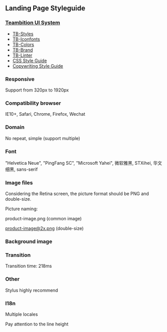 ## Landing Page Styleguide

### [Teambition UI System](https://github.com/teambition/TB-UI)

- [TB-Styles](http://teambition.github.io/TB-Styles/)
- [TB-Iconfonts](http://teambition.github.io/TB-Icons/v2/iconfonts/)
- [TB-Colors](http://teambition.github.io/TB-Colors/web/)
- [TB-Brand](https://teambition.github.io/TB-Brand/)
- [TB-Linter](https://github.com/teambition/TB-Linter)
- [CSS Style Guide](https://github.com/teambition/standard/blob/master/css-style-guide.md)
- [Copywriting Style Guide](https://github.com/teambition/standard/blob/master/copywriting-style-guide.md)

### Responsive

Support from 320px to 1920px

### Compatibility browser

IE10+, Safari, Chrome, Firefox, Wechat

### Domain

No repeat, simple (support multiple)

### Font

"Helvetica Neue", "PingFang SC", "Microsoft Yahei", 微软雅黑, STXihei, 华文细黑, sans-serif

### Image files

Considering the Retina screen, the  picture format should be PNG and double-size.

Picture naming:

product-image.png (common image)

product-image@2x.png (double-size)

### Background image

### Transition

Transition time: 218ms

### Other

Stylus highly recommend

### I18n

Multiple locales

Pay attention to the line height


